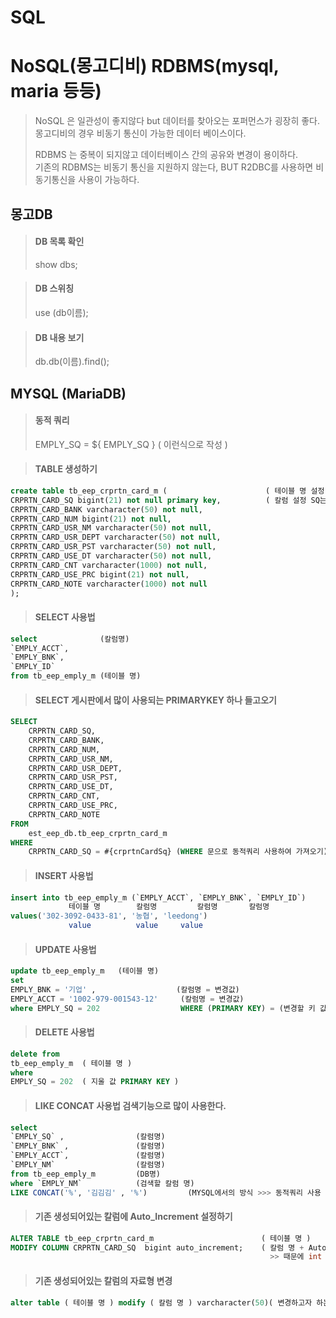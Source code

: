 # SQL

# NoSQL(몽고디비) RDBMS(mysql, maria 등등)
> NoSQL 은 일관성이 좋지않다 but 데이터를 찾아오는 포퍼먼스가 굉장히 좋다.</br>
> 몽고디비의 경우 비동기 통신이 가능한 데이터 베이스이다.</br>
>
> RDBMS 는 중복이 되지않고 데이터베이스 간의 공유와 변경이 용이하다.</br>
> 기존의 RDBMS는 비동기 통신을 지원하지 않는다, BUT R2DBC를 사용하면 비동기통신을 사용이 가능하다.</br>

## 몽고DB
> #### DB 목록 확인
> show dbs;

> #### DB 스위칭
> use (db이름);

> #### DB 내용 보기
> db.db(이름).find();


## MYSQL (MariaDB)

> #### 동적 쿼리
> EMPLY_SQ = ${ EMPLY_SQ } ( 이런식으로 작성 )

> #### TABLE 생성하기
```sql
create table tb_eep_crprtn_card_m (                      ( 테이블 명 설정 )
CRPRTN_CARD_SQ bigint(21) not null primary key,          ( 칼럼 설정 SQ는 프라이머리키로 primary key 설정해주기 )
CRPRTN_CARD_BANK varcharacter(50) not null,
CRPRTN_CARD_NUM bigint(21) not null,
CRPRTN_CARD_USR_NM varcharacter(50) not null,
CRPRTN_CARD_USR_DEPT varcharacter(50) not null,
CRPRTN_CARD_USR_PST varcharacter(50) not null,
CRPRTN_CARD_USE_DT varcharacter(50) not null,
CRPRTN_CARD_CNT varcharacter(1000) not null,
CRPRTN_CARD_USE_PRC bigint(21) not null,
CRPRTN_CARD_NOTE varcharacter(1000) not null
);
```

> #### SELECT 사용법
```sql
select              (칼럼명)
`EMPLY_ACCT`,
`EMPLY_BNK`,
`EMPLY_ID`
from tb_eep_emply_m (테이블 명)
```

> #### SELECT 게시판에서 많이 사용되는 PRIMARYKEY 하나 들고오기
```sql
SELECT
	CRPRTN_CARD_SQ,
	CRPRTN_CARD_BANK,
	CRPRTN_CARD_NUM,
	CRPRTN_CARD_USR_NM,
	CRPRTN_CARD_USR_DEPT,
	CRPRTN_CARD_USR_PST,
	CRPRTN_CARD_USE_DT,
	CRPRTN_CARD_CNT,
	CRPRTN_CARD_USE_PRC,
	CRPRTN_CARD_NOTE
FROM 
	est_eep_db.tb_eep_crprtn_card_m
WHERE
	CRPRTN_CARD_SQ = #{crprtnCardSq} (WHERE 문으로 동적쿼리 사용하여 가져오기)        	
```

> #### INSERT 사용법
```sql
insert into tb_eep_emply_m (`EMPLY_ACCT`, `EMPLY_BNK`, `EMPLY_ID`)
             테이블 명        칼럼명         칼럼명       칼럼명
values('302-3092-0433-81', '농협', 'leedong')
             value          value     value
```

> #### UPDATE 사용법
```sql
update tb_eep_emply_m   (테이블 명)
set
EMPLY_BNK = '기업' ,                  (칼럼명 = 변경값)
EMPLY_ACCT = '1002-979-001543-12'     (칼럼명 = 변경값)
where EMPLY_SQ = 202                  WHERE (PRIMARY KEY) = (변경할 키 값)
```

> #### DELETE 사용법
```sql
delete from
tb_eep_emply_m  ( 테이블 명 )
where
EMPLY_SQ = 202  ( 지울 값 PRIMARY KEY )
```

> #### LIKE CONCAT 사용법 검색기능으로 많이 사용한다.
```sql
select 
`EMPLY_SQ` ,                (칼럼명)
`EMPLY_BNK` ,               (칼럼명)
`EMPLY_ACCT`,               (칼럼명)
`EMPLY_NM`                  (칼럼명)
from tb_eep_emply_m         (DB명)
where `EMPLY_NM`            (검색할 칼럼 명)
LIKE CONCAT('%', '김김김' , '%')         (MYSQL에서의 방식 >>> 동적쿼리 사용 할 시 >>> EMPLY_NM LIKE CONCAT('%', #{KEYWORD}, '%') )
```

> #### 기존 생성되어있는 칼럼에 Auto_Increment 설정하기
```sql
ALTER TABLE tb_eep_crprtn_card_m                        ( 테이블 명 )
MODIFY COLUMN CRPRTN_CARD_SQ  bigint auto_increment;    ( 칼럼 명 + Auto_Increment 테이블설계서를 보고 자료형 붙여주기 
                                                          >> 때문에 int OR bigint 로 자료형 설정 )
```

> #### 기존 생성되어있는 칼럼의 자료형 변경
```sql
alter table ( 테이블 명 ) modify ( 칼럼 명 ) varcharacter(50)( 변경하고자 하는 자료형으로 변경 );
```
